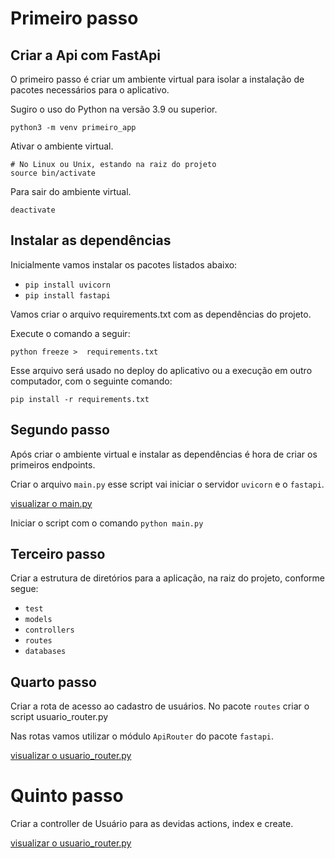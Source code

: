 # Primeiro passo
## Criar a Api com FastApi
O primeiro passo é criar um ambiente virtual para isolar a instalação de pacotes necessários para o aplicativo.

Sugiro o uso do Python na versão 3.9 ou superior.

```shell
python3 -m venv primeiro_app
```

Ativar o ambiente virtual.
```shell
# No Linux ou Unix, estando na raiz do projeto
source bin/activate
```

Para sair do ambiente virtual.
```shell
deactivate
```

## Instalar as dependências
Inicialmente vamos instalar os pacotes listados abaixo:
- `pip install uvicorn`
- `pip install fastapi`

Vamos criar o arquivo requirements.txt com as dependências do projeto.

Execute o comando a seguir:
```shell
python freeze >  requirements.txt
```

Esse arquivo será usado no deploy do aplicativo ou a execução em outro computador, com o seguinte comando:

```shell
pip install -r requirements.txt
```

## Segundo passo
Após criar o ambiente virtual e instalar as dependências é hora de criar os primeiros endpoints.

Criar o arquivo `main.py` esse script vai iniciar o servidor `uvicorn`  e o `fastapi`.

[visualizar o main.py](https://github.com/rybeiro-dev/first-python-api/blob/main/main.py)

Iniciar o script com o comando `python main.py`

## Terceiro passo
Criar a estrutura de diretórios para a aplicação, na raiz do projeto, conforme segue:
- `test`
- `models`
- `controllers`
- `routes`
- `databases`

## Quarto passo
Criar a rota de acesso ao cadastro de usuários. No pacote `routes` criar o script usuario_router.py

Nas rotas vamos utilizar o módulo `ApiRouter` do pacote `fastapi`. 

[visualizar o usuario_router.py](https://github.com/rybeiro-dev/first-python-api/blob/main/main.py)

# Quinto passo
Criar a controller de Usuário para as devidas actions, index e create.

[visualizar o usuario_router.py](https://github.com/rybeiro-dev/first-python-api/blob/main/main.py)